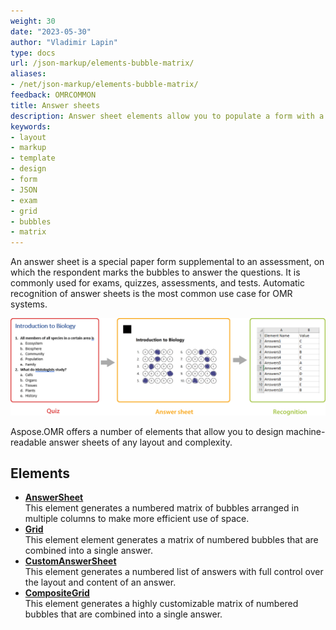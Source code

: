 ```yaml
---
weight: 30
date: "2023-05-30"
author: "Vladimir Lapin"
type: docs
url: /json-markup/elements-bubble-matrix/
aliases:
- /net/json-markup/elements-bubble-matrix/
feedback: OMRCOMMON
title: Answer sheets
description: Answer sheet elements allow you to populate a form with a grid of bubbles representing answers to an exam, test, or assessment.
keywords:
- layout
- markup
- template
- design
- form
- JSON
- exam
- grid
- bubbles
- matrix
---
```


An answer sheet is a special paper form supplemental to an assessment, on which the respondent marks the bubbles to answer the questions. It is commonly used for exams, quizzes, assessments, and tests. Automatic recognition of answer sheets is the most common use case for OMR systems.

![Filled answer sheet](answer-sheets.png)

Aspose.OMR offers a number of elements that allow you to design machine-readable answer sheets of any layout and complexity.

## Elements

- [**AnswerSheet**](/omr/json-markup/answersheet/)  
  This element generates a numbered matrix of bubbles arranged in multiple columns to make more efficient use of space.
- [**Grid**](/omr/json-markup/grid/)  
  This element element generates a matrix of numbered bubbles that are combined into a single answer.
- [**CustomAnswerSheet**](/omr/json-markup/customanswersheet/)  
  This element generates a numbered list of answers with full control over the layout and content of an answer.
- [**CompositeGrid**](/omr/json-markup/compositegrid/)  
  This element generates a highly customizable matrix of numbered bubbles that are combined into a single answer.
